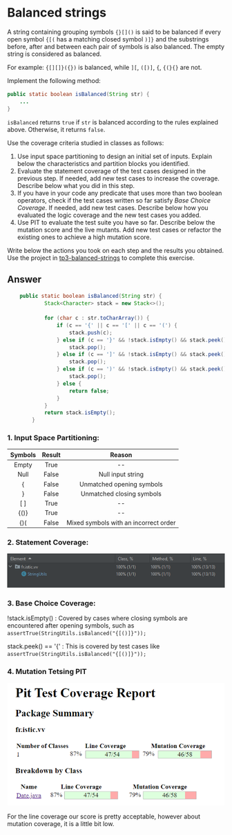 # Balanced strings

A string containing grouping symbols `{}[]()` is said to be balanced if every open symbol `{[(` has a matching closed symbol `)]}` and the substrings before, after and between each pair of symbols is also balanced. The empty string is considered as balanced.

For example: `{[][]}({})` is balanced, while `][`, `([)]`, `{`, `{(}{}` are not.

Implement the following method:

```java
public static boolean isBalanced(String str) {
    ...
}
```

`isBalanced` returns `true` if `str` is balanced according to the rules explained above. Otherwise, it returns `false`.

Use the coverage criteria studied in classes as follows:

1. Use input space partitioning to design an initial set of inputs. Explain below the characteristics and partition blocks you identified.
2. Evaluate the statement coverage of the test cases designed in the previous step. If needed, add new test cases to increase the coverage. Describe below what you did in this step.
3. If you have in your code any predicate that uses more than two boolean operators, check if the test cases written so far satisfy _Base Choice Coverage_. If needed, add new test cases. Describe below how you evaluated the logic coverage and the new test cases you added.
4. Use PIT to evaluate the test suite you have so far. Describe below the mutation score and the live mutants. Add new test cases or refactor the existing ones to achieve a high mutation score.

Write below the actions you took on each step and the results you obtained.
Use the project in [tp3-balanced-strings](../code/tp3-balanced-strings) to complete this exercise.

## Answer

```java
    public static boolean isBalanced(String str) {
            Stack<Character> stack = new Stack<>();
    
            for (char c : str.toCharArray()) {
                if (c == '{' || c == '[' || c == '(') {
                    stack.push(c);
                } else if (c == '}' && !stack.isEmpty() && stack.peek() == '{') {
                    stack.pop();
                } else if (c == ']' && !stack.isEmpty() && stack.peek() == '[') {
                    stack.pop();
                } else if (c == ')' && !stack.isEmpty() && stack.peek() == '(') {
                    stack.pop();
                } else {
                    return false;
                }
            }
            return stack.isEmpty();
        }
```

### 1. Input Space Partitioning:

|Symbols|Result|Reason|
| :---: | :---: | :---: |
|Empty | True | -- |
|Null |False| Null input string|
|{ |False |Unmatched opening symbols|
|} |False| Unmatched closing symbols|
|[ ] |True| -- |
|{()}| True | -- |
|{)(| False |Mixed symbols with an incorrect order|

### 2. Statement Coverage:


![coverage.png](coverage.png)


### 3. Base Choice Coverage:

!stack.isEmpty() : Covered by cases where closing symbols are encountered
after opening symbols, such as ```assertTrue(StringUtils.isBalanced("{[()]}"));```

stack.peek() == '{' : This is covered by test cases like ``` assertTrue(StringUtils.isBalanced("{[()]}"));```

### 4. Mutation Tetsing PIT


![Pit_report_date](Date_index.PNG)

For the line coverage our score is pretty acceptable, however about mutation coverage, it is a little bit low.
